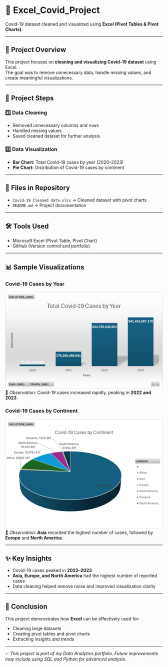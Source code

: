# 📌 Excel_Covid_Project  

Covid-19 dataset cleaned and visualized using **Excel (Pivot Tables & Pivot Charts)**.  

---

## 🎯 Project Overview  
This project focuses on **cleaning and visualizing Covid-19 dataset** using Excel.  
The goal was to remove unnecessary data, handle missing values, and create meaningful visualizations.  

---

## 📝 Project Steps  

### 1️⃣ Data Cleaning  
- Removed unnecessary columns and rows  
- Handled missing values  
- Saved cleaned dataset for further analysis  

### 2️⃣ Data Visualization  
- **Bar Chart:** Total Covid-19 cases by year (2020–2023)  
- **Pie Chart:** Distribution of Covid-19 cases by continent  

---

## 📂 Files in Repository  
- `Covid-19 Cleaned data.xlsx` → Cleaned dataset with pivot charts  
- `README.md` → Project documentation  

---

## 🛠 Tools Used  
- Microsoft Excel (Pivot Table, Pivot Chart)  
- GitHub (Version control and portfolio)  

---

## 📊 Sample Visualizations  

### Covid-19 Cases by Year  
![Covid Cases by Year](covid_cases_by_year.jpg)  
📌 *Observation:* Covid-19 cases increased rapidly, peaking in **2022 and 2023**.  

### Covid-19 Cases by Continent  
![Covid Cases by Continent](covid_cases_by_continent.jpg)  
📌 *Observation:* **Asia** recorded the highest number of cases, followed by **Europe** and **North America**.  

---

## ✨ Key Insights  
- Covid-19 cases peaked in **2022–2023**  
- **Asia, Europe, and North America** had the highest number of reported cases  
- Data cleaning helped remove noise and improved visualization clarity  

---

## 📌 Conclusion  
This project demonstrates how **Excel** can be effectively used for:  
- Cleaning large datasets  
- Creating pivot tables and pivot charts  
- Extracting insights and trends  

---

✅ *This project is part of my Data Analytics portfolio. Future improvements may include using SQL and Python for advanced analysis.*  
